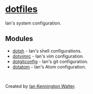 # [dotfiles](https://github.com/ianwalter/dotfiles)
Ian's system configuration.

## Modules
* [dotsh](https://github.com/ianwalter/dotsh) - Ian's shell configurations.
* [dotvimrc](https://github.com/ianwalter/dotvimrc) - Ian's vim configuration.
* [dotgitconfig](https://github.com/ianwalter/dotgitconfig) - Ian's git
  configuration.
* [dotatom](https://github.com/ianwalter/dotatom) - Ian's Atom configuration.

&nbsp;

Created by [Ian Kennington Walter](http://iankwalter.com).

